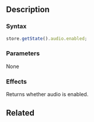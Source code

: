 ## Description

### Syntax

```javascript
store.getState().audio.enabled;
```

### Parameters

None

### Effects

Returns whether audio is enabled.

## Related

